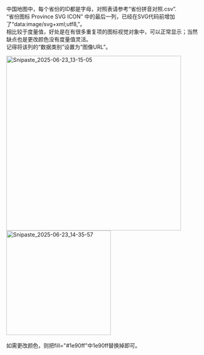 中国地图中，每个省份的ID都是字母，对照表请参考“省份拼音对照.csv”.<br>
“省份图标 Province SVG ICON” 中的最后一列，已经在SVG代码前增加了“data:image/svg+xml;utf8,”。<br>
相比较于度量值，好处是在有很多重复项的图标视觉对象中，可以正常显示；当然缺点也是更改颜色没有度量值灵活。<br>
记得将该列的“数据类别”设置为“图像URL”。<br>

<img width="460" alt="Snipaste_2025-06-23_13-15-05" src="https://github.com/user-attachments/assets/3f11abc2-e619-475c-8a34-c365cde8a234" /><br>
<img width="275" alt="Snipaste_2025-06-23_14-35-57" src="https://github.com/user-attachments/assets/7b0406e9-e18b-4666-9979-2164d548695b" /><br>
<br>
如需更改颜色，则把fill="#1e90ff"中1e90ff替换掉即可。
